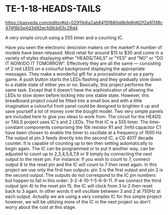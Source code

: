 # TE-1-18-HEADS-TAILS

https://easyeda.com/editor#id=02911b6a2ab8415f880d8b9d6d62f2a9|5f8c474f6b5e4d3d92ecfd9cb63c29d4

A very simple circuit using a 555 timer and a counting IC. 

Have you seen the electronic descision makers on the market? A number of models have been released. Most retail for around $15 to $30 and come in a variety of styles displaying either "HEADS/TAILS" or "YES" and "NO" or "DO IT NOW/DO IT TOMORROW". Effectively they are all the same — consisting of 2 red LEDS on a colourful background displaying the appropriate messages. They make a wonderful gift for a procrastinator or as a party game. A push button starts the LEDs flashing and they gradually slow down to a stable state of either yes or no. Basically, this project performs the same task. Except that it doesn't have the sophistication of allowing the LEDs to slow down before locking into one stable state. However, this breadboard project could be fitted into a small box and with a little imagination a colourful front panel could be designed to brighten it up and save yourself a lot of money over the bought model. Two very simple panels are included here to give you ideas to work from. The circuit for the HEADS or TAILS project uses IC's and 2 LEDs. The first IC is a 555 timer. The time-constant components comprising the 10k resistor R1 and .1mfd capacitor C1 have been chosen to enable the timer to oscillate at a frequency of 1500 Hz. The output at pin 3 feeds directly into the second IC, a CD 4017 decade counter. It is capable of counting up to ten then setting automatically to begin again. The IC can be programmed or to put it another way, can be adjusted to count up to 2,3,4,5,6,7,8 or 9 simply by connecting the next output to the reset pin. For instance: If you wish to count to 7, connect output 8 to the reset pin and the IC will count to 7 then reset again. In this project we use only the first two outputs: pin 3 is the first output and pin 2 is the second output. The outputs do not correspond to the IC pin numbers but happen to fall in this order: 3-2-4-10-1-5-6-9-11. If we connect the third output (pin 4) to the reset pin 15, the IC will clock from 3 to 2 then reset back to 3 again. In other words it will oscillate between 3 and 2 at 750Hz at each output. Actually we are using a very complex IC for this simple project however, we will be utilizing more of the IC in the next project so don't worry about the cost at this stage. 
